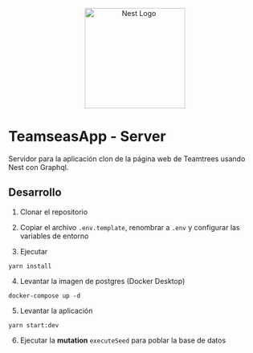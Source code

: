 <p align="center">
  <a href="http://nestjs.com/" target="blank"><img src="https://nestjs.com/img/logo-small.svg" width="200" alt="Nest Logo" /></a>
</p>

# TeamseasApp - Server

Servidor para la aplicación clon de la página web de Teamtrees usando Nest con Graphql.

## Desarrollo

1. Clonar el repositorio

2. Copiar el archivo ```.env.template```, renombrar a ```.env``` y configurar las variables de entorno

3. Ejecutar 
```
yarn install
```

4. Levantar la imagen de postgres (Docker Desktop) 
```
docker-compose up -d
```

5. Levantar la aplicación
```
yarn start:dev
```

6. Ejecutar la __mutation__ ```executeSeed``` para poblar la base de datos